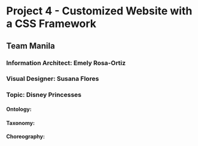 # Project 4 - Customized Website with a CSS Framework

## Team Manila 

### Information Architect: Emely Rosa-Ortiz

### Visual Designer: Susana Flores

### Topic: Disney Princesses

#### Ontology: 

#### Taxonomy:

#### Choreography: 



